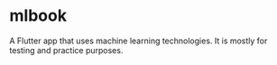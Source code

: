 # mlbook

A Flutter app that uses machine learning technologies. It is mostly for testing and practice purposes.
